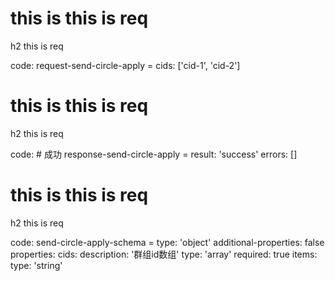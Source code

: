 # this is this is req

h2 this is req

code:
    request-send-circle-apply =
  cids: ['cid-1', 'cid-2']


# this is this is req

h2 this is req

code:
    # 成功
response-send-circle-apply =
  result: 'success'
  errors: []


# this is this is req

h2 this is req

code:
    send-circle-apply-schema =
  type: 'object'
  additional-properties: false
  properties:
    cids:
      description: '群组id数组'
      type: 'array'
      required: true
      items:
        type: 'string'


